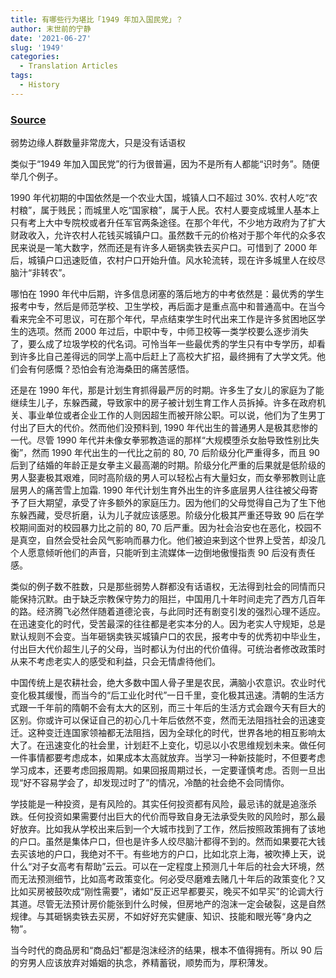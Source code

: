 ```yaml
---
title: 有哪些行为堪比「1949 年加入国民党」？
author: 末世前的宁静
date: '2021-06-27'
slug: '1949'
categories:
  - Translation Articles
tags:
  - History
---
```


### [Source](https://www.zhihu.com/question/265048690/answer/310729123)

弱势边缘人群数量非常庞大，只是没有话语权

类似于“1949 年加入国民党”的行为很普遍，因为不是所有人都能“识时务”。随便举几个例子。

1990 年代初期的中国依然是一个农业大国，城镇人口不超过 30%. 农村人吃“农村粮”，属于贱民；而城里人吃“国家粮”，属于人民。农村人要变成城里人基本上只有考上大中专院校或者升任军官两条途径。在那个年代，不少地方政府为了扩大财政收入，允许农村人花钱买城镇户口。虽然数千元的价格对于那个年代的众多农民来说是一笔大数字，然而还是有许多人砸锅卖铁去买户口。可惜到了 2000 年后，城镇户口迅速贬值，农村户口开始升值。风水轮流转，现在许多城里人在绞尽脑汁“非转农”。

哪怕在 1990 年代中后期，许多信息闭塞的落后地方的中考依然是：最优秀的学生报考中专，然后是师范学校、卫生学校，再后面才是重点高中和普通高中。在当今看来完全不可思议，可在那个年代，早点结束学生时代出来工作是许多贫困地区学生的选项。然而 2000 年过后，中职中专，中师卫校等一类学校要么逐步消失了，要么成了垃圾学校的代名词。可怜当年一些最优秀的学生只有中专学历，却看到许多比自己差得远的同学上高中后赶上了高校大扩招，最终拥有了大学文凭。他们会有何感慨？恐怕会有沧海桑田的痛苦感悟。


还是在 1990 年代，那是计划生育抓得最严厉的时期。许多生了女儿的家庭为了能继续生儿子，东躲西藏，导致家中的房子被计划生育工作人员拆掉。许多在政府机关、事业单位或者企业工作的人则因超生而被开除公职。可以说，他们为了生男丁付出了巨大的代价。然而他们没预料到, 1990 年代出生的普通男人是极其悲惨的一代。尽管 1990 年代并未像女拳邪教造谣的那样“大规模堕杀女胎导致性别比失衡”，然而 1990 年代出生的一代比之前的 80, 70 后阶级分化严重得多，而且 90 后到了结婚的年龄正是女拳主义最高潮的时期。阶级分化严重的后果就是低阶级的男人娶妻极其艰难，同时高阶级的男人可以轻松占有大量妇女，而女拳邪教则让底层男人的痛苦雪上加霜. 1990 年代计划生育外出生的许多底层男人往往被父母寄予了巨大期望，承受了许多额外的家庭压力。因为他们的父母觉得自己为了生下他东躲西藏，受尽折磨，认为儿子就应该感恩。阶级分化极其严重还导致 90 后在学校期间面对的校园暴力比之前的 80, 70 后严重。因为社会治安也在恶化，校园不是真空，自然会受社会风气影响而暴力化。他们被迫来到这个世界上受苦，却没几个人愿意倾听他们的声音，只能听到主流媒体一边倒地傲慢指责 90 后没有责任感。


类似的例子数不胜数，只是那些弱势人群都没有话语权，无法得到社会的同情而只能保持沉默。由于缺乏宗教保守势力的阻拦，中国用几十年时间走完了西方几百年的路。经济腾飞必然伴随着道德沦丧，与此同时还有剧变引发的强烈心理不适应。在迅速变化的时代，受苦最深的往往都是老实本分的人。因为老实人守规矩，总是默认规则不会变。当年砸锅卖铁买城镇户口的农民，报考中专的优秀初中毕业生，付出巨大代价超生儿子的父母，当时都认为付出的代价值得。可统治者修改政策时从来不考虑老实人的感受和利益，只会无情虐待他们。

中国传统上是农耕社会，绝大多数中国人骨子里是农民，满脑小农意识。农业时代变化极其缓慢，而当今的“后工业化时代”一日千里，变化极其迅速。清朝的生活方式跟一千年前的隋朝不会有太大的区别，而三十年后的生活方式会跟今天有巨大的区别。你或许可以保证自己的初心几十年后依然不变，然而无法阻挡社会的迅速变迁。这种变迁连国家领袖都无法阻挡，因为全球化的时代，世界各地的相互影响太大了。在迅速变化的社会里，计划赶不上变化，切忌以小农思维规划未来。做任何一件事情都要考虑成本，如果成本太高就放弃。当学习一种新技能时，不但要考虑学习成本，还要考虑回报周期。如果回报周期过长，一定要谨慎考虑。否则一旦出现“好不容易学会了，却发现过时了”的情况，冷酷的社会绝不会同情你。

学技能是一种投资，是有风险的。其实任何投资都有风险，最忌讳的就是追涨杀跌。任何投资如果需要付出巨大的代价而导致自身无法承受失败的风险时，那么最好放弃。比如我从学校出来后到一个大城市找到了工作，然后按照政策拥有了该地的户口。虽然是集体户口，但也是许多人绞尽脑汁都得不到的。然而如果要花大钱去买该地的户口，我绝对不干。有些地方的户口，比如北京上海，被吹捧上天，说什么“对子女高考有帮助”云云。可以在一定程度上预测几十年后的社会大环境，然而无法预测细节，比如高考政策变化。何必受尽磨难去赌几十年后的政策变化？又比如买房被鼓吹成“刚性需要”，诸如“反正迟早都要买，晚买不如早买”的论调大行其道。尽管无法预计房价能张到什么时候，但房地产的泡沫一定会破裂，这是自然规律。与其砸锅卖铁去买房，不如好好充实健康、知识、技能和眼光等“身内之物”。

当今时代的商品房和“商品妇”都是泡沫经济的结果，根本不值得拥有。所以 90 后的穷男人应该放弃对婚姻的执念，养精蓄锐，顺势而为，厚积薄发。

